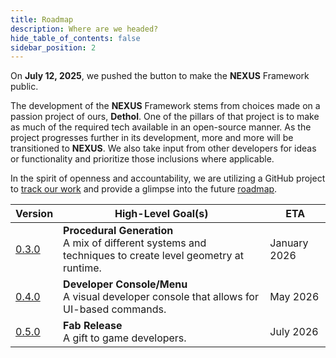 ```yaml
---
title: Roadmap
description: Where are we headed?
hide_table_of_contents: false
sidebar_position: 2
---
```


On **July 12, 2025**, we pushed the button to make the **NEXUS** Framework public.

The development of the **NEXUS** Framework stems from choices made on a passion project of ours, **Dethol**. One of the pillars of that project is to make as much of the required tech available in an open-source manner. As the project progresses further in its development, more and more will be transitioned to **NEXUS**. We also take input from other developers for ideas or functionality and prioritize those inclusions where applicable.

In the spirit of openness and accountability, we are utilizing a GitHub project to [track our work](https://github.com/orgs/dotBunny/projects/6/views/1) and provide a glimpse into the future [roadmap](https://github.com/orgs/dotBunny/projects/6/views/2).


| Version                                                | High-Level Goal(s)                                                                                           | ETA          |
| ------------------------------------------------------ | ------------------------------------------------------------------------------------------------------------ | ------------ |
| [0.3.0](https://github.com/dotBunny/NEXUS/milestone/2) | **Procedural Generation**<br/>A mix of different systems and techniques to create level geometry at runtime. | January 2026 |
| [0.4.0](https://github.com/dotBunny/NEXUS/milestone/3) | **Developer Console/Menu**<br />A visual developer console that allows for UI-based commands.                | May 2026     |
| [0.5.0](https://github.com/dotBunny/NEXUS/milestone/5) | **Fab Release**<br />A gift to game developers.                                                              | July 2026    |